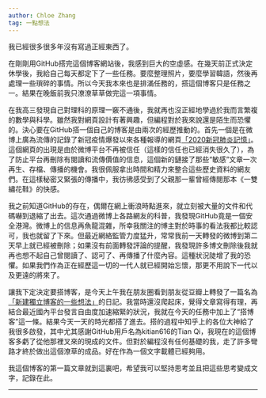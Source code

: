 ```yaml
---
author: Chloe Zhang
tag: 一點想法
---
```


我已經很多很多年沒有寫過正經東西了。
  
在剛剛用GitHub搭完這個博客網站後，我感到巨大的空虛感。在幾天前正式決定休學後，我給自己每天都定下了一些任務。要麼整理照片，要麼學習韓語，然後再處理一些瑣碎的事情。所以今天我本來也是排滿任務的，搭這個博客只是任務之一。結果在晚飯前我只潦潦草草做完這一項事情。
  
在我高三發現自己對理科的原理一竅不通後，我就再也沒正經地學過於我而言繁複的數學與科學。雖然我對網頁設計有著興趣，但編程對於我來說還是陌生而恐懼的。決心要在GitHub搭一個自己的博客是由兩次的經歷推動的。首先一個是在微博上廣為流傳的記錄了新冠疫情爆發以來各種報導的網頁[「2020新冠肺炎記憶」](https://2019ncovmemory.github.io/nCovMemory/)。這個網頁的出現是由於微博平台不再被信任（這樣的信任也已經消失很久了），為了防止平台再刪除有閱讀和流傳價值的信息，這個新的鏈接了那些“敏感”文章一次再生、存檔、傳播的機會。我很佩服拿出時間和精力來整合這些歷史資料的網友們。在這樣秘密又緊張的傳播中，我彷彿感受到了父親那一輩曾經傳閱那本《一雙繡花鞋》的快感。
  
我之前知道GitHub的存在，偶爾在網上衝浪時點進來，就立刻被大量的文件和代碼嚇到退縮了出去。這次通過微博上各路網友的科普，我發現GitHub竟是一個安全港灣。微博上的信息再魚龍混雜，所幸我關注的博主對於時事的看法我都比較認可，我也就留了下來。但最近網絡監管力度猛升，常常我前一天轉發的微博到第二天早上就已經被刪除；如果沒有前面轉發評論的提醒，我發現許多博文刪除後我就再也想不起自己曾閱讀了、認可了、再傳播了什麼內容。這種狀況陡增了我的恐懼。如果我們作為正在經歷這一切的一代人就已經開始忘懷，那更不用說下一代以及更遠的將來了。
  
讓我下定決定要搭博客，是今天上午我在朋友圈看到朋友從豆瓣上轉發了一篇名為[「新建獨立博客的一些想法」](https://www.douban.com/note/752691942/)的日記。我當時還沒爬起床，覺得文章寫得有理，再結合最近國內平台發言自由度加速縮緊的狀況，我就在今天的任務中加上了“搭博客”這一條。結果今天一天的時光都搭了進去。搭的過程中知乎上的各位大神給了我很多啟發，其中尤其感謝GitHub用戶名為kitian616的Tian Qi，我現在的這個博客多虧了從他那裡叉來的現成的文件。但對於編程沒有任何基礎的我，走了許多彎路才終於做出這個潦草的成品。好在作為一個文字載體已經夠用。
  
我這個博客的第一篇文章就到這裏吧，希望我可以堅持思考並且把這些思考變成文字，記錄在此。

---
